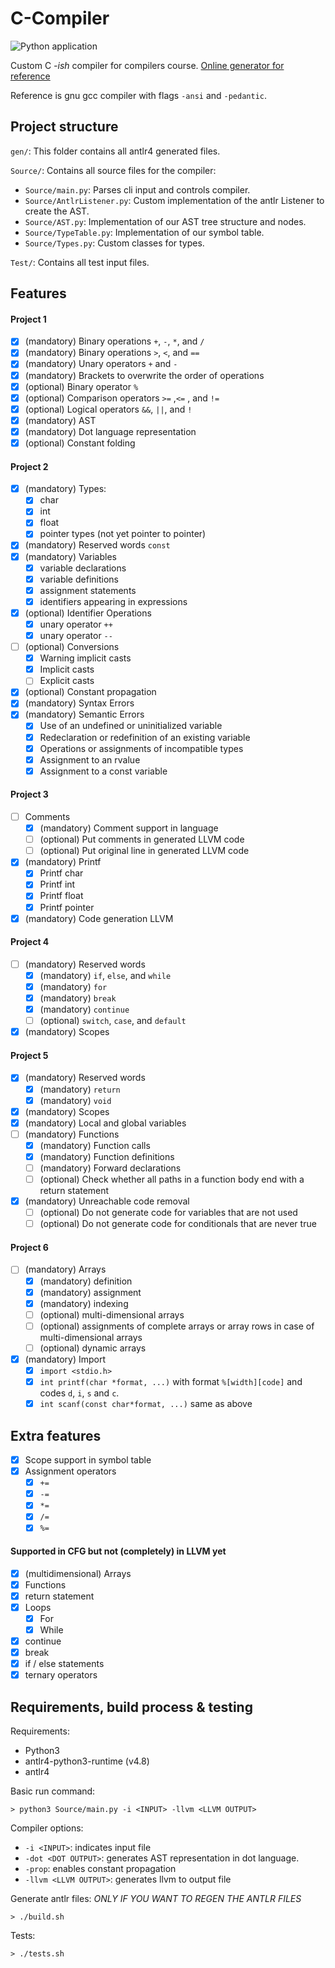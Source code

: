 # C-Compiler
![Python application](https://github.com/landerdr/C-Compiler/workflows/Python%20application/badge.svg)

Custom C _-ish_ compiler for compilers course.
[Online generator for reference](http://ellcc.org/demo/index.cgi)

Reference is gnu gcc compiler with flags `-ansi` and `-pedantic`.

## Project structure
`gen/`:
This folder contains all antlr4 generated files.

`Source/`:
Contains all source files for the compiler:
- `Source/main.py`:
Parses cli input and controls compiler.
- `Source/AntlrListener.py`:
Custom implementation of the antlr Listener to create the AST.
- `Source/AST.py`:
Implementation of our AST tree structure and nodes.
- `Source/TypeTable.py`:
Implementation of our symbol table.
- `Source/Types.py`:
Custom classes for types.

`Test/`:
Contains all test input files.

## Features
#### Project 1
- [x] (mandatory) Binary operations `+`, `-`, `*`, and `/`
- [x] (mandatory) Binary operations `>`, `<`, and `==`
- [x] (mandatory) Unary operators `+` and `-`
- [x] (mandatory) Brackets to overwrite the order of operations
- [x] (optional) Binary operator `%`
- [x] (optional) Comparison operators `>=` ,`<=` , and `!=`
- [x] (optional) Logical operators `&&`, `||`, and `!`
- [x] (mandatory) AST
- [x] (mandatory) Dot language representation
- [x] (optional) Constant folding

#### Project 2
- [x] (mandatory) Types:
    - [x] char
    - [x] int
    - [x] float
    - [x] pointer types (not yet pointer to pointer)
- [x] (mandatory) Reserved words `const`
- [x] (mandatory) Variables
    - [x] variable declarations
    - [x] variable definitions
    - [x] assignment statements
    - [x] identifiers appearing in expressions
- [x] (optional) Identifier Operations 
    - [x] unary operator `++` 
    - [x] unary operator `--`
- [ ] (optional) Conversions
    - [x] Warning implicit casts
    - [x] Implicit casts
    - [ ] Explicit casts
- [x] (optional) Constant propagation
- [x] (mandatory) Syntax Errors
- [x] (mandatory) Semantic Errors
    - [x] Use of an undefined or uninitialized variable
    - [x] Redeclaration or redefinition of an existing variable
    - [x] Operations or assignments of incompatible types
    - [x] Assignment to an rvalue
    - [x] Assignment to a const variable

#### Project 3
- [ ] Comments
    - [x] (mandatory) Comment support in language
    - [ ] (optional) Put comments in generated LLVM code
    - [ ] (optional) Put original line in generated LLVM code
- [x] (mandatory) Printf
    - [x] Printf char
    - [x] Printf int
    - [x] Printf float
    - [x] Printf pointer
- [x] (mandatory) Code generation LLVM

#### Project 4
- [ ] (mandatory) Reserved words
    - [x] (mandatory) `if`, `else`, and `while`
    - [x] (mandatory) `for`
    - [x] (mandatory) `break`
    - [x] (mandatory) `continue`
    - [ ] (optional) `switch`, `case`, and `default`
- [x] (mandatory) Scopes

#### Project 5
- [x] (mandatory) Reserved words
    - [x] (mandatory) `return`
    - [x] (mandatory) `void`
- [x] (mandatory) Scopes
- [x] (mandatory) Local and global variables
- [ ] (mandatory) Functions
    - [x] (mandatory) Function calls
    - [x] (mandatory) Function definitions
    - [ ] (mandatory) Forward declarations
    - [ ] (optional) Check whether all paths in a function body end with a return statement
- [x] (mandatory) Unreachable code removal
    - [ ] (optional) Do not generate code for variables that are not used
    - [ ] (optional) Do not generate code for conditionals that are never true

#### Project 6
- [ ] (mandatory) Arrays
    - [x] (mandatory) definition
    - [x] (mandatory) assignment
    - [x] (mandatory) indexing
    - [ ] (optional) multi-dimensional arrays
    - [ ] (optional) assignments of complete arrays or array rows in case of multi-dimensional arrays
    - [ ] (optional) dynamic arrays
- [x] (mandatory) Import
    - [x] `import <stdio.h>`
    - [x] `int printf(char *format, ...)` with format `%[width][code]` and codes `d`, `i`, `s` and `c`.
    - [x] `int scanf(const char*format, ...)` same as above

## Extra features
- [x] Scope support in symbol table
- [x] Assignment operators
    - [x] `+=`
    - [x] `-=`
    - [x] `*=`
    - [x] `/=`
    - [x] `%=`

#### Supported in CFG but not (completely) in LLVM yet
- [x] (multidimensional) Arrays
- [x] Functions
- [x] return statement
- [x] Loops
    - [x] For
    - [x] While
- [x] continue
- [x] break
- [x] if / else statements
- [x] ternary operators

## Requirements, build process & testing
Requirements:
- Python3
- antlr4-python3-runtime (v4.8)
- antlr4

Basic run command:

    > python3 Source/main.py -i <INPUT> -llvm <LLVM OUTPUT>

Compiler options:
- `-i <INPUT>`: indicates input file
- `-dot <DOT OUTPUT>`: generates AST representation in dot language.
- `-prop`: enables constant propagation
- `-llvm <LLVM OUTPUT>`: generates llvm to output file

Generate antlr files:
_ONLY IF YOU WANT TO REGEN THE ANTLR FILES_

    > ./build.sh

Tests:

    > ./tests.sh
    

